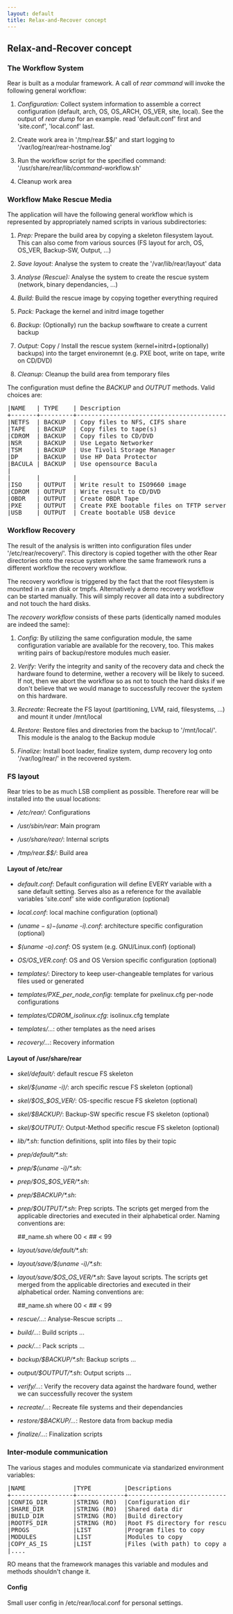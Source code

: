 ```yaml
---
layout: default
title: Relax-and-Recover concept
---
```


## Relax-and-Recover concept

### The Workflow System
Rear is built as a modular framework. A call of *rear command* will invoke
the following general workflow:

  1. *Configuration:* Collect system information to assemble a correct
     configuration (default, arch, OS, OS_ARCH, OS_VER, site, local).
     See the output of *rear dump* for an example.
     read 'default.conf' first and 'site.conf', 'local.conf' last.

  2. Create work area in '/tmp/rear.$$/' and start logging to
     '/var/log/rear/rear-hostname.log'

  3. Run the workflow script for the specified command:
     '/usr/share/rear/lib/*command*-workflow.sh'

  4. Cleanup work area

### Workflow Make Rescue Media
The application will have the following general workflow which is represented
by appropriately named scripts in various subdirectories:

  1. *Prep:* Prepare the build area by copying a skeleton filesystem layout.
     This can also come from various sources (FS layout for arch, OS, OS_VER,
     Backup-SW, Output, ...)

  2. *Save layout*: Analyse the system to create the '/var/lib/rear/layout' data

  3. *Analyse (Rescue):* Analyse the system to create the rescue system
     (network, binary dependancies, ...)

  4. *Build:* Build the rescue image by copying together everything required

  5. *Pack:* Package the kernel and initrd image together

  6. *Backup:* (Optionally) run the backup sowftware to create a current backup

  7. *Output:* Copy / Install the rescue system (kernel+initrd+(optionally)
     backups) into the target environemnt (e.g. PXE boot, write on tape,
     write on CD/DVD)

  8. *Cleanup:* Cleanup the build area from temporary files

The configuration must define the *BACKUP* and *OUTPUT* methods. Valid choices are:

<pre>
|NAME   | TYPE    | Description                              | Implement in Phase
+-------+---------+------------------------------------------+-------------------
|NETFS  | BACKUP  | Copy files to NFS, CIFS share            | OK
|TAPE   | BACKUP  | Copy files to tape(s)                    | OK
|CDROM  | BACKUP  | Copy files to CD/DVD                     | on request
|NSR    | BACKUP  | Use Legato Networker                     | on request
|TSM    | BACKUP  | Use Tivoli Storage Manager               | OK 
|DP     | BACKUP  | Use HP Data Protector                    | OK 
|BACULA | BACKUP  | Use opensource Bacula                    | OK
|
|       |         |                                          |
|ISO    | OUTPUT  | Write result to ISO9660 image            | OK
|CDROM  | OUTPUT  | Write result to CD/DVD                   | on request
|OBDR   | OUTPUT  | Create OBDR Tape                         | OK
|PXE    | OUTPUT  | Create PXE bootable files on TFTP server | OK
|USB    | OUTPUT  | Create bootable USB device               | OK
</pre>

### Workflow Recovery
The result of the analysis is written into configuration files under
'/etc/rear/recovery/'. This directory is copied together with the other
Rear directories onto the rescue system where the same framework runs
a different workflow the recovery workflow.

The recovery workflow is triggered by the fact that the root filesystem is
mounted in a ram disk or tmpfs. Alternatively a demo recovery workflow
can be started manually. This will simply recover all data into a
subdirectory and not touch the hard disks.

The *recovery workflow* consists of these parts (identically named modules
are indeed the same):

  1. *Config:* By utilizing the same configuration module, the same
     configuration variable are available for the recovery, too.
     This makes writing pairs of backup/restore modules much easier.

  2. *Verify:* Verify the integrity and sanity of the recovery data and
     check the hardware found to determine, wether a recovery will be
     likely to suceed. If not, then we abort the workflow so as not to
     touch the hard disks if we don't believe that we would manage to
     successfully recover the system on this hardware.

  3. *Recreate:* Recreate the FS layout (partitioning, LVM, raid,
     filesystems, ...) and mount it under /mnt/local

  4. *Restore:* Restore files and directories from the backup to '/mnt/local/'.
     This module is the analog to the Backup module

  5. *Finalize:* Install boot loader, finalize system, dump recovery log
     onto '/var/log/rear/' in the recovered system.

### FS layout
Rear tries to be as much LSB complient as possible. Therefore rear will be
installed into the usual locations:

  - */etc/rear/*: Configurations

  - */usr/sbin/rear*: Main program

  - */usr/share/rear/*: Internal scripts

  - */tmp/rear.$$/*: Build area

#### Layout of /etc/rear

  - *default.conf*: Default configuration will define EVERY variable with a sane default
    setting. Serves also as a reference for the available variables 'site.conf'
    site wide configuration (optional)

  - *local.conf*: local machine configuration (optional)

  - *$(uname -s)-$(uname -i).conf*: architecture specific configuration (optional)

  - *$(uname -o).conf*: OS system (e.g. GNU/Linux.conf) (optional)

  - *$OS/$OS_VER.conf*: OS and OS Version specific configuration (optional)

  - *templates/*: Directory to keep user-changeable templates for various files used
    or generated

  - *templates/PXE_per_node_config*: template for pxelinux.cfg per-node configurations

  - *templates/CDROM_isolinux.cfg*: isolinux.cfg template

  - *templates/...*: other templates as the need arises

  - *recovery/...*: Recovery information

#### Layout of /usr/share/rear

  - *skel/default/*: default rescue FS skeleton

  - *skel/$(uname -i)/*: arch specific rescue FS skeleton (optional)

  - *skel/$OS_$OS_VER/*: OS-specific rescue FS skeleton (optional)

  - *skel/$BACKUP/*: Backup-SW specific rescue FS skeleton (optional)

  - *skel/$OUTPUT/*: Output-Method specific rescue FS skeleton (optional)

  - *lib/\*.sh*: function definitions, split into files by their topic

  - *prep/default/\*.sh*:

  - *prep/$(uname -i)/\*.sh*:

  - *prep/$OS_$OS_VER/\*.sh*:

  - *prep/$BACKUP/\*.sh*:

  - *prep/$OUTPUT/\*.sh*:
    Prep scripts. The scripts get merged from the applicable directories
    and executed in their alphabetical order. Naming conventions are:

    ##_name.sh
    where 00 < ## < 99

  - *layout/save/default/\*.sh*:

  - *layout/save/$(uname -i)/\*.sh*:

  - *layout/save/$OS_OS_VER/\*.sh*:
    Save layout scripts. The scripts get merged from the applicable directories
    and executed in their alphabetical order. Naming conventions are:

    ##_name.sh
    where 00 < ## < 99


  - *rescue/...*:
    Analyse-Rescue scripts ...

  - *build/...*:
    Build scripts ...

  - *pack/...*:
    Pack scripts ...

  - *backup/$BACKUP/\*.sh*:
    Backup scripts ...

  - *output/$OUTPUT/\*.sh*:
    Output scripts ...

  - *verify/...*:
    Verify the recovery data against the hardware found, wether we can
    successfully recover the system

  - *recreate/...*:
    Recreate file systems and their dependancies

  - *restore/$BACKUP/...*:
    Restore data from backup media

  - *finalize/...*:
    Finalization scripts

### Inter-module communication
The various stages and modules communicate via standarized environment variables:

<pre>
|NAME             |TYPE         |Descriptions                         |Example
+-----------------+-------------+-------------------------------------+-------------------------
|CONFIG_DIR       |STRING (RO)  |Configuration dir                    |'/etc/rear/'
|SHARE_DIR        |STRING (RO)  |Shared data dir                      |'/usr/share/rear/'
|BUILD_DIR        |STRING (RO)  |Build directory                      |'/tmp/rear.$$/'
|ROOTFS_DIR       |STRING (RO)  |Root FS directory for rescue system  |'/tmp/rear.$$/initrd/'
|PROGS            |LIST         |Program files to copy                |+bash ip route grep ls+ ...
|MODULES          |LIST         |Modules to copy                      |+af_unix e1000 ide-cd+ ...
|COPY_AS_IS       |LIST         |Files (with path) to copy as-is      |'/etc/localtime' ...
|....
</pre>

RO means that the framework manages this variable and modules and methods shouldn't change it.

#### Config

Small user config in /etc/rear/local.conf for personal settings.


